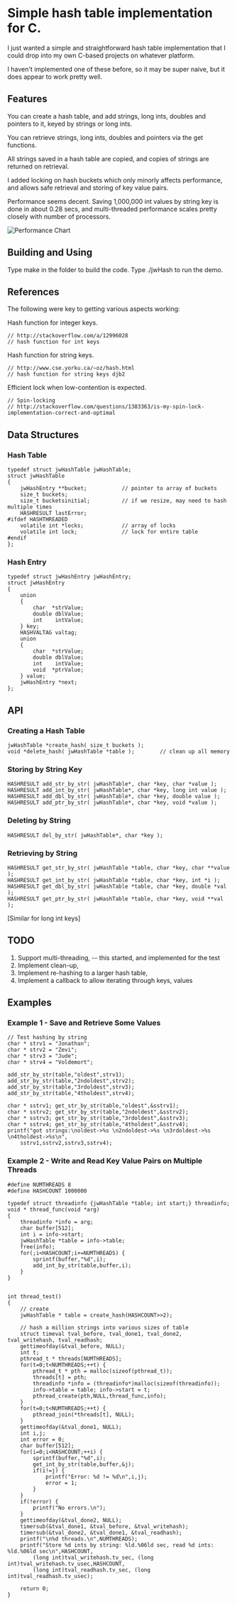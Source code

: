 # Simple hash table implementation for C.

I just wanted a simple and straightforward hash table implementation that I could drop into my
own C-based projects on whatever platform.

I haven't implemented one of these before, so it may be super naive, but it does appear to work pretty well.

## Features

You can create a hash table, and add strings, long ints, doubles and pointers to it, keyed by strings
or long ints.

You can retrieve strings, long ints, doubles and pointers via the get functions.

All strings saved in a hash table are copied, and copies of strings are returned on retrieval.

I added locking on hash buckets which only minorly affects performance, and allows safe retrieval and storing
of key value pairs.

Performance seems decent. Saving 1,000,000 int values by string key is done in about 0.28 secs, and multi-threaded performance scales pretty closely with number of processors.

![Performance Chart](http://jonathanwatmough.com/misc/jwHashPerformance.png)

## Building and Using

Type make in the folder to build the code. Type ./jwHash to run the demo.

## References

The following were key to getting various aspects working:

Hash function for integer keys.

	// http://stackoverflow.com/a/12996028
	// hash function for int keys

Hash function for string keys.

	// http://www.cse.yorku.ca/~oz/hash.html
	// hash function for string keys djb2

Efficient lock when low-contention is expected.

	// Spin-locking
	// http://stackoverflow.com/questions/1383363/is-my-spin-lock-implementation-correct-and-optimal

## Data Structures

### Hash Table

	typedef struct jwHashTable jwHashTable;
	struct jwHashTable
	{
		jwHashEntry **bucket;			// pointer to array of buckets
		size_t buckets;
		size_t bucketsinitial;			// if we resize, may need to hash multiple times
		HASHRESULT lastError;
	#ifdef HASHTHREADED
		volatile int *locks;			// array of locks
		volatile int lock;				// lock for entire table
	#endif
	};

### Hash Entry

	typedef struct jwHashEntry jwHashEntry;
	struct jwHashEntry
	{
		union
		{
			char  *strValue;
			double dblValue;
			int	   intValue;
		} key;
		HASHVALTAG valtag;
		union
		{
			char  *strValue;
			double dblValue;
			int	   intValue;
			void  *ptrValue;
		} value;
		jwHashEntry *next;
	};

## API

### Creating a Hash Table

	jwHashTable *create_hash( size_t buckets );
	void *delete_hash( jwHashTable *table );		// clean up all memory

### Storing by String Key

	HASHRESULT add_str_by_str( jwHashTable*, char *key, char *value );
	HASHRESULT add_int_by_str( jwHashTable*, char *key, long int value );
	HASHRESULT add_dbl_by_str( jwHashTable*, char *key, double value );
	HASHRESULT add_ptr_by_str( jwHashTable*, char *key, void *value );

### Deleting by String

	HASHRESULT del_by_str( jwHashTable*, char *key );

### Retrieving by String

	HASHRESULT get_str_by_str( jwHashTable *table, char *key, char **value );
	HASHRESULT get_int_by_str( jwHashTable *table, char *key, int *i );
	HASHRESULT get_dbl_by_str( jwHashTable *table, char *key, double *val );
	HASHRESULT get_ptr_by_str( jwHashTable *table, char *key, void **val );

[Similar for long int keys]

## TODO

1. Support multi-threading, -- this started, and implemented for the test
2. Implement clean-up,
3. Implement re-hashing to a larger hash table,
4. Implement a callback to allow iterating through keys, values


## Examples

### Example 1 - Save and Retrieve Some Values

	// Test hashing by string
	char * strv1 = "Jonathan";
	char * strv2 = "Zevi";
	char * strv3 = "Jude";
	char * strv4 = "Voldemort";
	
	add_str_by_str(table,"oldest",strv1);
	add_str_by_str(table,"2ndoldest",strv2);
	add_str_by_str(table,"3rdoldest",strv3);
	add_str_by_str(table,"4tholdest",strv4);
	
	char * sstrv1; get_str_by_str(table,"oldest",&sstrv1);
	char * sstrv2; get_str_by_str(table,"2ndoldest",&sstrv2);
	char * sstrv3; get_str_by_str(table,"3rdoldest",&sstrv3);
	char * sstrv4; get_str_by_str(table,"4tholdest",&sstrv4);
	printf("got strings:\noldest->%s \n2ndoldest->%s \n3rdoldest->%s \n4tholdest->%s\n",
		sstrv1,sstrv2,sstrv3,sstrv4);


### Example 2 - Write and Read Key Value Pairs on Multiple Threads

	#define NUMTHREADS 8
	#define HASHCOUNT 1000000

	typedef struct threadinfo {jwHashTable *table; int start;} threadinfo;
	void * thread_func(void *arg)
	{
		threadinfo *info = arg;
		char buffer[512];
		int i = info->start;
		jwHashTable *table = info->table;
		free(info);
		for(;i<HASHCOUNT;i+=NUMTHREADS) {
			sprintf(buffer,"%d",i);
			add_int_by_str(table,buffer,i);
		}
	}


	int thread_test()
	{
		// create
		jwHashTable * table = create_hash(HASHCOUNT>>2);

		// hash a million strings into various sizes of table
		struct timeval tval_before, tval_done1, tval_done2, tval_writehash, tval_readhash;
		gettimeofday(&tval_before, NULL);
		int t;
		pthread_t * threads[NUMTHREADS];
		for(t=0;t<NUMTHREADS;++t) {
			pthread_t * pth = malloc(sizeof(pthread_t));
			threads[t] = pth;
			threadinfo *info = (threadinfo*)malloc(sizeof(threadinfo));
			info->table = table; info->start = t;
			pthread_create(pth,NULL,thread_func,info);
		}
		for(t=0;t<NUMTHREADS;++t) {
			pthread_join(*threads[t], NULL);
		}
		gettimeofday(&tval_done1, NULL);
		int i,j;
		int error = 0;
		char buffer[512];
		for(i=0;i<HASHCOUNT;++i) {
			sprintf(buffer,"%d",i);
			get_int_by_str(table,buffer,&j);
			if(i!=j) {
				printf("Error: %d != %d\n",i,j);
				error = 1;
			}
		}
		if(!error) {
			printf("No errors.\n"); 
		}
		gettimeofday(&tval_done2, NULL);
		timersub(&tval_done1, &tval_before, &tval_writehash);
		timersub(&tval_done2, &tval_done1, &tval_readhash);
		printf("\n%d threads.\n",NUMTHREADS);
		printf("Store %d ints by string: %ld.%06ld sec, read %d ints: %ld.%06ld sec\n",HASHCOUNT,
			(long int)tval_writehash.tv_sec, (long int)tval_writehash.tv_usec,HASHCOUNT,
			(long int)tval_readhash.tv_sec, (long int)tval_readhash.tv_usec);
	
		return 0;
	}










